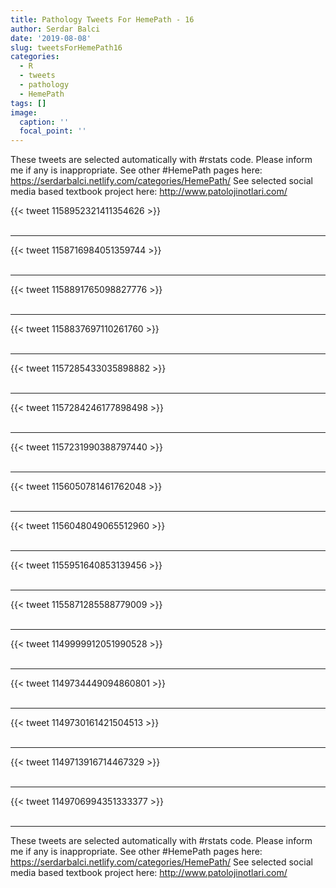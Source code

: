 ```yaml
---
title: Pathology Tweets For HemePath - 16
author: Serdar Balci
date: '2019-08-08'
slug: tweetsForHemePath16
categories:
  - R
  - tweets
  - pathology
  - HemePath
tags: []
image:
  caption: ''
  focal_point: ''
---
```



These tweets are selected automatically with #rstats code. Please inform me if any is inappropriate.
See other #HemePath pages here: https://serdarbalci.netlify.com/categories/HemePath/ 
See selected social media based textbook project here: http://www.patolojinotlari.com/

{{< tweet 1158952321411354626 >}}
<br>
<br>
<hr>
{{< tweet 1158716984051359744 >}}
<br>
<br>
<hr>
{{< tweet 1158891765098827776 >}}
<br>
<br>
<hr>
{{< tweet 1158837697110261760 >}}
<br>
<br>
<hr>
{{< tweet 1157285433035898882 >}}
<br>
<br>
<hr>
{{< tweet 1157284246177898498 >}}
<br>
<br>
<hr>
{{< tweet 1157231990388797440 >}}
<br>
<br>
<hr>
{{< tweet 1156050781461762048 >}}
<br>
<br>
<hr>
{{< tweet 1156048049065512960 >}}
<br>
<br>
<hr>
{{< tweet 1155951640853139456 >}}
<br>
<br>
<hr>
{{< tweet 1155871285588779009 >}}
<br>
<br>
<hr>
{{< tweet 1149999912051990528 >}}
<br>
<br>
<hr>
{{< tweet 1149734449094860801 >}}
<br>
<br>
<hr>
{{< tweet 1149730161421504513 >}}
<br>
<br>
<hr>
{{< tweet 1149713916714467329 >}}
<br>
<br>
<hr>
{{< tweet 1149706994351333377 >}}
<br>
<br>
<hr>


These tweets are selected automatically with #rstats code. Please inform me if any is inappropriate.
See other #HemePath pages here: https://serdarbalci.netlify.com/categories/HemePath/ 
See selected social media based textbook project here: http://www.patolojinotlari.com/
